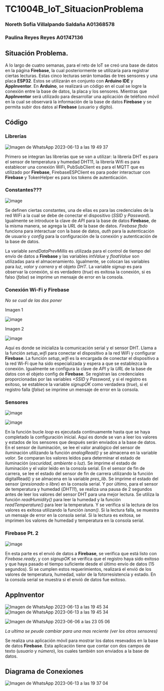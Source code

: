 # TC1004B_IoT_SituacionProblema

### Noreth Sofía Villalpando Saldaña A01368578
### Paulina Reyes Reyes A01747136

## Situación Problema.

A lo largo de cuatro semanas, para el reto de IoT se creó una base de datos en la página **Firebase**, la cual posteriormente se utilizaría para registrar ciertas lecturas. Estas cinco lecturas serán tomadas de tres sensores y una placa **ESP32**. Estos se utilizarán en conjunto con **Arduino IDE** y **AppInventor**. En **Arduino**, se realizará un código en el cual se logre la conexión entre la base de datos, la placa y los sensores. Mientras que **AppInventor** será utilizado para desarrollar una aplicación de teléfono móvil en la cual se observará la información de la base de datos **Firebase** y se permita subir dos datos al **Firebase** (usuario y dígito).

## Código

### Librerías
![Imagen de WhatsApp 2023-06-13 a las 19 49 37](https://github.com/A01747136/TC1004B_IoT_SituacionProblema/assets/88682618/f547bb8c-1fbb-417e-86f8-c14e795be59e)

Primero se integran las librerías que se van a utilizar: la librería DHT es para el sensor de temperatura y humedad DHT11, la librería Wifi es para establecer una conexión WiFi, PubSubClient es para el MQTT que es utilizado por **Firebase**, FirebaseESPClient es para poder interactuar con **Firebase** y TokenHelper es para los tokens de autenticación.

### Constantes???
![image](https://github.com/A01747136/TC1004B_IoT_SituacionProblema/assets/88682618/e19696bf-b769-48c3-a80c-c78be6f1e76e)

Se definen ciertas constantes, una de ellas es para las credenciales de la red WiFi a la cual se debe de conectar el dispositivo (*SSID* y *Password*). Igualmente se introduce la clave de *API* para la base de datos **Firebase**, de la misma manera, se agrega la *URL* de la base de datos. *Firebase fbdo* funciona para interactuar con la base de datos, *auth* para la autenticación de usuario y *config* para la configuración de la conexión y autenticación de la base de datos.

La variable *sendDataPrevMillis* es utilizada para el control de tiempo del envío de datos a **Firebase** y las variables *intValue* y *floatValue* son utilizadas para el almacenamiento. Igualmente, se colocan las variables para *luz*, *valor* y *carrera* y el objeto *DHT*. La variable *signup* es para observar la conexión, si es verdadero (*true*) es exitosa la conexión, si es falso (*false*) se imprime un mensaje de error en la consola.

### Conexión Wi-Fi y Firebase
*No se cual de las dos poner*

Imagen 1

![image](https://github.com/A01747136/TC1004B_IoT_SituacionProblema/assets/88682618/2dea42f6-4782-478f-bcfe-5be2aacdc509)

Imagen 2

![image](https://github.com/A01747136/TC1004B_IoT_SituacionProblema/assets/88682618/9337c7a8-21ba-42e3-b54e-b9854a09a21e)

Aquí es donde se inicializa la comunicación serial y el sensor DHT. Llama a la función *setup_wifi* para conectar el dispositivo a la red WiFi y configurar **Firebase**. La función *setup_wifi* es la encargada de conectar el dispositivo a la red Wi-Fi que ha sido especializada y espera a que se establezca la conexión. Igualmente se configura la clave de *API* y la *URL* de la base de datos con el objeto config de **Firebase**. Se registran las credenciales proporcionadas por las variables *+SSID* y *Password*, y si el registro es exitoso, se establece la variable *signupOK* como verdadera (*true*), si el registro falla (*false*) se imprime un mensaje de error en la consola.

### Sensores
![image](https://github.com/A01747136/TC1004B_IoT_SituacionProblema/assets/88682618/5853b5a7-15ef-45b4-887f-321ec64899a9)

![image](https://github.com/A01747136/TC1004B_IoT_SituacionProblema/assets/88682618/e8663ee5-7c45-4a7b-aff2-c37e04bd8eec)

En la función bucle *loop* es ejecutada continuamente hasta que se haya completado la configuración inicial. Aquí es donde se van a leer los valores y estados de los sensores que después serán enviados a la base de datos. En el sensor de iluminación, se lee el valor analógico del sensor de iluminación utilizando la función *analogRead()* y se almacena en la variable *valor*. Se comparan los valores leídos para determinar el estado de iluminación (*oscuridad*, *ambiente* o *luz*). Se imprime el estado de iluminación y el valor leído en la consola serial. En el sensor de fin de carrera, se lee el estado del sensor de fin de carrera utilizando la función digitalRead() y se almacena en la variable *pres_lib*. Se imprime el estado del sensor (*presionado* o *libre*) en la consola serial. Y por último, para el sensor de temperatura y humedad (*DHT11*), se realiza una pausa de 2 segundos antes de leer los valores del sensor DHT para una mejor lectura. Se utiliza la función *readHumidity()* para leer la humedad y la función *readTemperature()* para leer la temperatura. Y se verifica si la lectura de los valores es exitosa utilizando la función *isnan()*. Si la lectura falla, se muestra un mensaje de error en la consola serial. Si la lectura es exitosa, se imprimen los valores de humedad y temperatura en la consola serial.

### Firebase Pt. 2
![image](https://github.com/A01747136/TC1004B_IoT_SituacionProblema/assets/88682618/61857a77-7aec-4c9d-9b79-065194d95380)

En esta parte es el envió de datos a **Firebase**, se verifica que está listo con *Firebase.ready*, y con *signupOK* se verifica que el registro haya sido exitoso y que haya pasado el tiempo suficiente desde el último envío de datos (15 segundos). Si se cumplen estos requerimientos, realizará el envió de los valores de temperatura, humedad, valor de la fotorresistencia y estado. En la consola serial se muestra si el envió de datos fue exitoso.


## AppInventor
![Imagen de WhatsApp 2023-06-13 a las 19 45 34](https://github.com/A01747136/TC1004B_IoT_SituacionProblema/assets/88682618/1a4f3f96-7b54-4702-ac6c-663d6052f6bf)
![Imagen de WhatsApp 2023-06-13 a las 19 45 34](https://github.com/A01747136/TC1004B_IoT_SituacionProblema/assets/88682618/786abe38-5c6c-4ea5-994f-209ab58bcbfb)


![Imagen de WhatsApp 2023-06-06 a las 23 05 06](https://github.com/A01747136/TC1004B_IoT_SituacionProblema/assets/88682618/18310c10-1eb5-4bae-9976-35bd16fe7385)

*La ultima se peude cambiar para una mas reciente (ver los otros sensores)*

Se realiza una aplicación móvil para mostrar los datos resevados en la base de datos **Firebase**. Esta aplicación tiene que contar con dos campos de texto (*usuario* y *número*), los cuales también son enviados a la base de datos.


## Diagrama de Conexiones
![Imagen de WhatsApp 2023-06-13 a las 19 37 04](https://github.com/A01747136/TC1004B_IoT_SituacionProblema/assets/88682618/5a0dcd48-42b0-4252-8b94-b539e753cc71)

